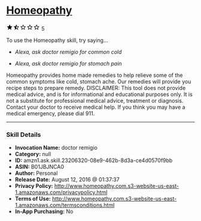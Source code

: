 # [Homeopathy](http://alexa.amazon.com/#skills/amzn1.ask.skill.23206320-08e9-462b-8d3a-ce4d0570f9bb)
![1.3 stars](../../images/ic_star_black_18dp_1x.png)![1.3 stars](../../images/ic_star_half_black_18dp_1x.png)![1.3 stars](../../images/ic_star_border_black_18dp_1x.png)![1.3 stars](../../images/ic_star_border_black_18dp_1x.png)![1.3 stars](../../images/ic_star_border_black_18dp_1x.png) 5

To use the Homeopathy skill, try saying...

* *Alexa, ask doctor remigio for common cold*

* *Alexa, ask doctor remigio for stomach pain*

Homeopathy provides home made remedies to help relieve some of the common symptoms like cold, stomach ache. Our remedies will provide you recipe steps to prepare remedy. 
DISCLAIMER: This tool does not provide medical advice, and is for informational and educational purposes only. It is not a substitute for professional medical advice, treatment or diagnosis. Contact your doctor to receive medical help. If you think you may have a medical emergency, please dial 911.

***

### Skill Details

* **Invocation Name:** doctor remigio
* **Category:** null
* **ID:** amzn1.ask.skill.23206320-08e9-462b-8d3a-ce4d0570f9bb
* **ASIN:** B01JBJNCA0
* **Author:** Personal
* **Release Date:** August 12, 2016 @ 01:37:37
* **Privacy Policy:** http://www.homeopathy.com.s3-website-us-east-1.amazonaws.com/privacypolicy.html
* **Terms of Use:** http://www.homeopathy.com.s3-website-us-east-1.amazonaws.com/termsconditions.html
* **In-App Purchasing:** No
